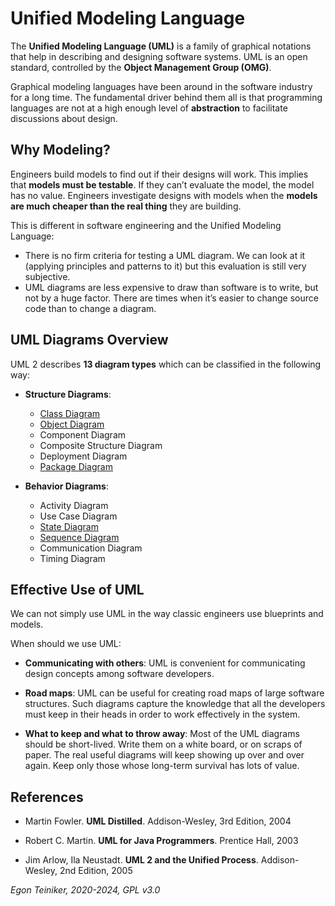 # Unified Modeling Language

The **Unified Modeling Language (UML)** is a family of graphical notations that help in 
describing and designing software systems.
UML is an open standard, controlled by the **Object Management Group (OMG)**.

Graphical modeling languages have been around in the software industry for a long time. 
The fundamental driver behind them all is that programming languages are not at a high enough level of **abstraction** 
to facilitate discussions about design.


## Why Modeling?
Engineers build models to find out if their designs will work.
This implies that **models must be testable**. If they can’t evaluate the model, the model has no value.
Engineers investigate designs with models when the **models are much cheaper than the real thing** they are building.

This is different in software engineering and the Unified Modeling Language:
* There is no firm criteria for testing a UML diagram. We can look at it (applying principles and patterns to it) but 
  this evaluation is still very subjective.
* UML diagrams are less expensive to draw than software is to write, but not by a huge factor. There are times when 
  it’s easier to change source code than to change a diagram.

## UML Diagrams Overview

UML 2 describes **13 diagram types** which can be classified in the following way:

* **Structure Diagrams**:
    * [Class Diagram](class-diagram/README.md)
    * [Object Diagram](object-diagram/README.md)
    * Component Diagram
    * Composite Structure Diagram
    * Deployment Diagram
    * [Package Diagram](package-diagram/README.md)

* **Behavior Diagrams**:
  * Activity Diagram
  * Use Case Diagram
  * [State Diagram](state-machine-diagram/README.md)
  * [Sequence Diagram](sequence-diagram/README.md)
  * Communication Diagram
  * Timing Diagram

## Effective Use of UML
We can not simply use UML in the way classic engineers use blueprints and models.

When should we use UML:
* **Communicating with others**: UML is convenient for communicating design concepts among software developers.

* **Road maps**: UML can be useful for creating road maps of large software structures. 
  Such diagrams capture the knowledge that all the developers must keep in their heads in order to work effectively
  in the system.

* **What to keep and what to throw away**: Most of the UML diagrams should be short-lived.
  Write them on a white board, or on scraps of paper.
  The real useful diagrams will keep showing up over and over again.
  Keep only those whose long-term survival has lots of value.

  
## References
* Martin Fowler. **UML Distilled**. Addison-Wesley, 3rd Edition, 2004

* Robert C. Martin. **UML for Java Programmers**. Prentice Hall, 2003

* Jim Arlow, Ila Neustadt. **UML 2 and the Unified Process**. Addison-Wesley, 2nd Edition, 2005

*Egon Teiniker, 2020-2024, GPL v3.0*  


